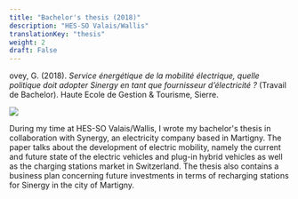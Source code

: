 ```yaml
---
title: "Bachelor's thesis (2018)"
description: "HES-SO Valais/Wallis"
translationKey: "thesis"
weight: 2
draft: False
---
```


ovey, G. (2018). *Service énergétique de la mobilité électrique, quelle politique doit adopter Sinergy en tant que fournisseur d’électricité ?* (Travail de Bachelor). Haute Ecole de Gestion & Tourisme, Sierre.

![](/electric-car.png)



During my time at HES-SO Valais/Wallis, I wrote my bachelor's thesis in collaboration with Synergy, an electricity company based in Martigny. The paper talks about the development of electric mobility, namely the current and future state of the electric vehicles and plug-in hybrid vehicles as well as the charging stations market in Switzerland. The thesis also contains a business plan concerning future investments in terms of recharging stations for Sinergy in the city of Martigny.
